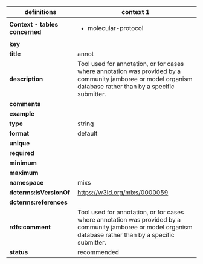 

| definitions | context 1 |
|-|-|
| **Context - tables concerned** | <ul><li>molecular-protocol</li></ul> |
| **key** |  |
| **title** | annot |
| **description** | Tool used for annotation, or for cases where annotation was provided by a community jamboree or model organism database rather than by a specific submitter. |
| **comments** |  |
| **example** |  |
| **type** | string |
| **format** | default |
| **unique** |  |
| **required** |  |
| **minimum** |  |
| **maximum** |  |
| **namespace** | mixs |
| **dcterms:isVersionOf** | https://w3id.org/mixs/0000059 |
| **dcterms:references** |  |
| **rdfs:comment** | Tool used for annotation, or for cases where annotation was provided by a community jamboree or model organism database rather than by a specific submitter. |
| **status** | recommended |
